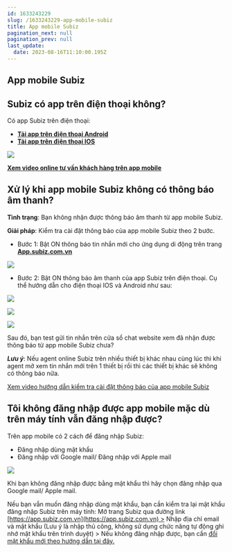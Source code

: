 ```yaml
---
id: 1633243229
slug: /1633243229-app-mobile-subiz
title: App mobile Subiz
pagination_next: null
pagination_prev: null
last_update:
  date: 2023-08-16T11:10:00.195Z
---
```


## App mobile Subiz

## Subiz có app trên điện thoại không? 


Có app Subiz trên điện thoại:

- **[Tải app trên điện thoại Android](https://play.google.com/store/apps/details?id=com.subiz.mobile4)**
- **[Tải app trên điện thoại IOS](https://apps.apple.com/vn/app/subiz/id1414797772)**




![](https://vcdn.subiz-cdn.com/file/firtbdctydflrutoljaz_acpxkgumifuoofoosble)




**[Xem video online tư vấn khách hàng trên app mobile](https://www.youtube.com/watch?v=LM1lzc6649I)**
## Xử lý khi app mobile Subiz không có thông báo âm thanh?


**Tình trạng**: Bạn không nhận được thông báo âm thanh từ app mobile Subiz. 



**Giải pháp**: Kiểm tra cài đặt thông báo của app mobile Subiz theo 2 bước.

- Bước 1: Bật ON thông báo tin nhắn mới cho ứng dụng di động trên trang **[App.subiz.com.vn](https://app.subiz.com.vn/profile/setting-notification)**




![](https://vcdn.subiz-cdn.com/file/firtbdctzxbostjkyoyo_acpxkgumifuoofoosble)


- Bước 2: Bật ON thông báo âm thanh của app Subiz trên điện thoại. Cụ thể hướng dẫn cho điện thoại IOS và Android như sau:




![](https://vcdn.subiz-cdn.com/file/firtbcxprnbsgzkxrzzn_acpxkgumifuoofoosble)





![](https://vcdn.subiz-cdn.com/file/firtbcxpuplzsfpahlto_acpxkgumifuoofoosble)



![](https://vcdn.subiz-cdn.com/file/firtbcxpxpcnpadyysou_acpxkgumifuoofoosble)






Sau đó, bạn test gửi tin nhắn trên cửa sổ chat website xem đã nhận được thông báo từ app mobile Subiz chưa? 

***Lưu ý***: Nếu agent online Subiz trên nhiều thiết bị khác nhau cùng lúc thì khi agent mở xem tin nhắn mới trên 1 thiết bị rồi thì các thiết bị khác sẽ không có thông báo nữa. 

[Xem video hướng dẫn kiểm tra cài đặt thông báo của app mobile Subiz](https://www.youtube.com/shorts/i7Fyhh3LPoY)


## Tôi không đăng nhập được app mobile mặc dù trên máy tính vẫn đăng nhập được?


Trên app mobile có 2 cách để đăng nhập Subiz:

- Đăng nhập dùng mật khẩu
- Đăng nhập với Google mail/ Đăng nhập với Apple mail


![](https://vcdn.subiz-cdn.com/file/firtbdcufqrxvnmbtkhn_acpxkgumifuoofoosble)




Khi bạn không đăng nhập được bằng mật khẩu thì hãy chọn đăng nhập qua Google mail/ Apple mail.



Nếu bạn vẫn muốn đăng nhập dùng mật khẩu, bạn cần kiểm tra lại mật khẩu đăng nhập Subiz trên máy tính: Mở trang Subiz qua đường link [https://app.subiz.com.vn](https://app.subiz.com.vn) > Nhập địa chỉ email và mật khẩu (Lưu ý là nhập thủ công, không sử dụng chức năng tự động ghi nhớ mật khẩu trên trình duyệt) > Nếu không đăng nhập được, bạn cần [đổi mật khẩu mới theo hướng dẫn tại đây.](https://www.youtube.com/watch?v=GX5dlLlMrtg)